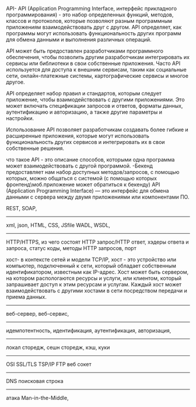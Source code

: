 API- API (Application Programming Interface, интерфейс прикладного программирования) - это набор определенных функций, методов, классов и протоколов, которые позволяют разным программным приложениям взаимодействовать друг с другом. API определяет, как программы могут использовать функциональность других программ для обмена данными и выполнения различных операций.

API может быть предоставлен разработчиками программного обеспечения, чтобы позволить другим разработчикам интегрировать их сервисы или библиотеки в свои собственные приложения. Часто API используется для доступа к внешним сервисам, таким как социальные сети, онлайн-платежные системы, картографические сервисы и многое другое.

API определяет набор правил и стандартов, которым следует приложение, чтобы взаимодействовать с другими приложениями. Это может включать спецификации запросов и ответов, форматы данных, аутентификацию и авторизацию, а также другие параметры и настройки.

Использование API позволяет разработчикам создавать более гибкие и расширенные приложения, которые могут использовать функциональность других сервисов и интегрировать их в свои собственные решения.

что такое API - это описание способов, которыми одна программа может взаимодействовать с другой 				программой.
		-Бекенд предоставляет нам набор доступных методов/запросов, с помощью которых, можно 			общаться с системой (с помощью которых фронтенд\моб.приложение может обратиться к бекенду)
	API (Application Programming Interface) — это интерфейс для обмена данными с сервера между двумя 	приложениями или компонентами ПО.

REST, 
SOAP,

----
xml,
json,
HTML,
CSS,
JSfile
WADL,
WSDL,

------
HTTP/HTTPS,
из чего состоят HTTP запрос/HTTP ответ,
хэдеры ответа и запроса, 
статус коды,
методы HTTP запросов, 
порт

хост- в контексте сетей и модели TCP/IP, хост - это устройство или компьютер, подключенный к сети, который обладает собственным идентификатором, известным как IP-адрес.
Хост может быть сервером, на котором распологаются ресурсы и услуги, или клиентом, который запрашивает доступ к этим ресурсам и услугам. Каждый хост может взаимодействовать с другими хостами в сети посредством передачи и приема данных. 


----
веб-сервер,
веб-сервис,

----
идемпотентность,
идентификация,
аутентификация, 
авторизация, 

----
локал сторедж, 
сешн сторедж, 
кэш,
куки

----
OSI
SSL/TLS 
TSP/IP
FTP
веб сокет

---
DNS
поисковая строка 

---
атака Man-in-the-Middle,

